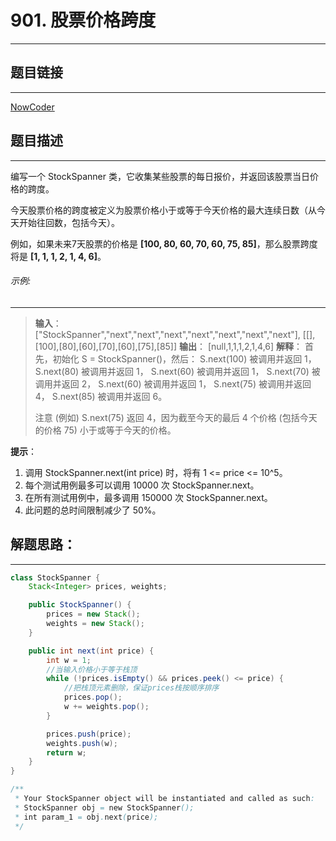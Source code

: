 
# 901. 股票价格跨度
---
## 题目链接
---
<a href="https://leetcode-cn.com/problems/online-stock-span/">NowCoder</a>

## 题目描述
---

编写一个 StockSpanner 类，它收集某些股票的每日报价，并返回该股票当日价格的跨度。

今天股票价格的跨度被定义为股票价格小于或等于今天价格的最大连续日数（从今天开始往回数，包括今天）。

例如，如果未来7天股票的价格是 **[100, 80, 60, 70, 60, 75, 85]**，那么股票跨度将是 **[1, 1, 1, 2, 1, 4, 6]**。

###### 示例:
---
>**输入**：
>["StockSpanner","next","next","next","next","next","next","next"], [[],[100],[80],[60],[70],[60],[75],[85]]
**输出**：
[null,1,1,1,2,1,4,6]
**解释**：
首先，初始化 S = StockSpanner()，然后：
S.next(100) 被调用并返回 1，
S.next(80) 被调用并返回 1，
S.next(60) 被调用并返回 1，
S.next(70) 被调用并返回 2，
S.next(60) 被调用并返回 1，
S.next(75) 被调用并返回 4，
S.next(85) 被调用并返回 6。
>
>注意 (例如) S.next(75) 返回 4，因为截至今天的最后 4 个价格
(包括今天的价格 75) 小于或等于今天的价格。

**提示**：

1. 调用 StockSpanner.next(int price) 时，将有 1 <= price <= 10^5。
2.   每个测试用例最多可以调用  10000 次 StockSpanner.next。
3.    在所有测试用例中，最多调用 150000 次 StockSpanner.next。
4.    此问题的总时间限制减少了 50%。


## 解题思路：
---

```java
class StockSpanner {
    Stack<Integer> prices, weights;

    public StockSpanner() {
        prices = new Stack();
        weights = new Stack();
    }

    public int next(int price) {
        int w = 1;
        //当输入价格小于等于栈顶
        while (!prices.isEmpty() && prices.peek() <= price) {
        	//把栈顶元素删除，保证prices栈按顺序排序
            prices.pop();
            w += weights.pop();
        }

        prices.push(price);
        weights.push(w);
        return w;
    }
}

/**
 * Your StockSpanner object will be instantiated and called as such:
 * StockSpanner obj = new StockSpanner();
 * int param_1 = obj.next(price);
 */
```

